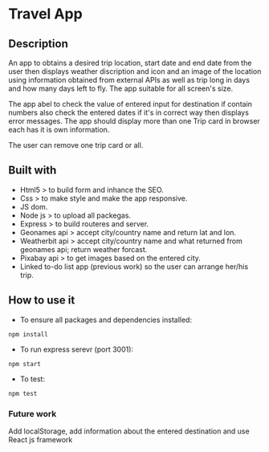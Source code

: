 # Travel App
## Description 
An app to obtains a desired trip location, start date and end date from the user then displays weather discription and icon and an image of the location using information obtained from external APIs as well as trip long in days and how many days left to fly. The app suitable for all screen's size.

The app abel to check the value of entered input for destination if contain numbers also check the entered dates if it's in correct way then displays error messages. The app should display more than one Trip card in browser each has it is own information. 

The user can remove one trip card or all.
## Built with 
- Html5 > to build form and inhance the SEO.
- Css > to make style and make the app responsive.
- JS dom.
- Node js > to upload all packegas.
- Express > to build routeres and server.
- Geonames api > accept city/country name and return lat and lon.
- Weatherbit api > accept city/country name and what returned from geonames api; return weather forcast.
- Pixabay api > to get images based on the entered city.
- Linked to-do list app (previous work) so the user can arrange her/his trip.
## How to use it 
- To ensure all packages and dependencies installed:

`npm install`

- To run express serevr (port 3001):

`npm start`

- To test:

`npm test`

### Future work
 Add localStorage, add information about the entered destination and use React js framework 
